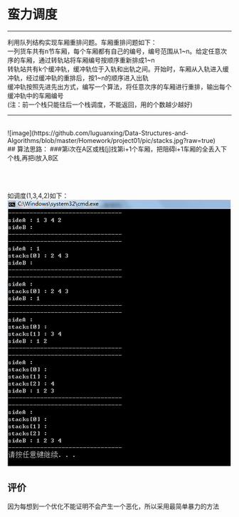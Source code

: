 # 蛮力调度

------
利用队列结构实现车厢重排问题。车厢重排问题如下： <br>
一列货车共有n节车厢，每个车厢都有自己的编号，编号范围从1~n。给定任意次序的车厢，通过转轨站将车厢编号按顺序重新排成1~n<br>
转轨站共有k个缓冲轨，缓冲轨位于入轨和出轨之间。开始时，车厢从入轨进入缓冲轨，经过缓冲轨的重排后，按1~n的顺序进入出轨 <br>
缓冲轨按照先进先出方式，编写一个算法，将任意次序的车厢进行重排，输出每个缓冲轨中的车厢编号 <br>
(注：前一个栈只能往后一个栈调度，不能返回，用的个数越少越好)<br>

------

<br>
![image](https://github.com/luguanxing/Data-Structures-and-Algorithms/blob/master/Homework/project01/pic/stacks.jpg?raw=true)<br>
## 算法思路：
###第i次在A区或栈[j]找第i+1个车厢，把阻碍i+1车厢的全丢入下个栈,再把i放入B区

<br><br><br>
如调度(1,3,4,2)如下：<br>
![image](https://github.com/luguanxing/Data-Structures-and-Algorithms/blob/master/Homework/project01/pic/pic.jpg?raw=true)<br>

## 评价
因为每想到一个优化不能证明不会产生一个恶化，所以采用最简单暴力的方法
